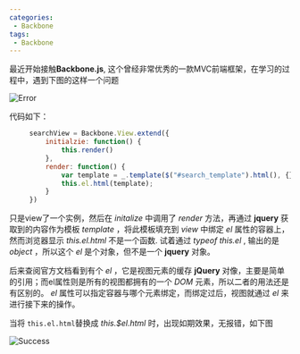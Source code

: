 ```yaml
---
categories:
 - Backbone
tags:
 - Backbone
---
```

最近开始接触**Backbone.js**, 这个曾经非常优秀的一款MVC前端框架，在学习的过程中，遇到下图的这样一个问题

![Error](https://jinuss.github.io/note/jinus/img/2017031801.png)

代码如下：

``` js
     searchView = Backbone.View.extend({
         initialzie: function() {
             this.render()
         },
         render: function() {
             var template = _.template($("#search_template").html(), {});
             this.el.html(template);
         }
     })
```

只是view了一个实例，然后在 _initalize_ 中调用了 _render_ 方法，再通过 **jquery** 获取到的内容作为模板 _template_ ，将此模板填充到 _view_ 中绑定 _el_ 属性的容器上，然而浏览器显示 _this.el.html_ 不是一个函数. 试着通过 _typeof_  _this.el_ , 输出的是 _object_ ，所以这个 _el_ 是个对象，但不是一个 **jquery** 对象。

后来查阅官方文档看到有个 _el_ ，它是视图元素的缓存 **jQuery** 对像，主要是简单的引用；而el属性则是所有的视图都拥有的一个 _DOM_ 元素，所以二者的用法还是有区别的。 _el_ 属性可以指定容器与哪个元素绑定，而绑定过后，视图就通过 _el_ 来进行接下来的操作。

当将 `this.el.html`替换成 _this.$el.html_ 时，出现如期效果，无报错，如下图

![Success](https://jinuss.github.io/note/jinus/img/2017031802.png)
